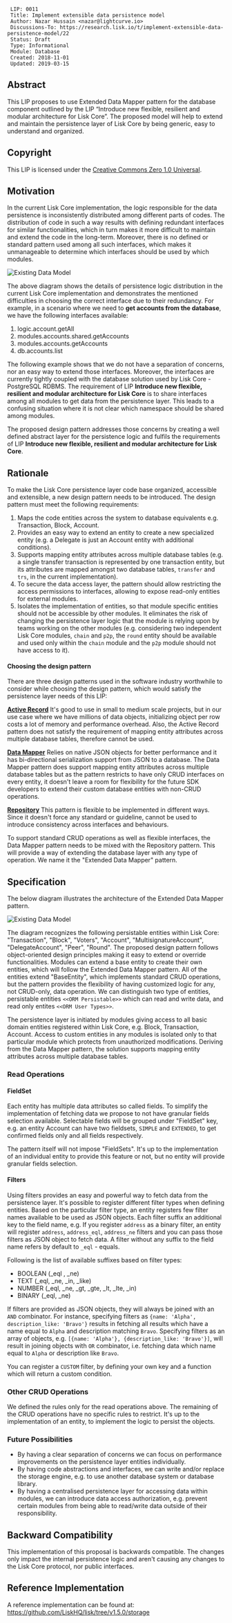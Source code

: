 ```
 LIP: 0011
 Title: Implement extensible data persistence model
 Author: Nazar Hussain <nazar@lightcurve.io>
 Discussions-To: https://research.lisk.io/t/implement-extensible-data-persistence-model/22
 Status: Draft
 Type: Informational
 Module: Database
 Created: 2018-11-01
 Updated: 2019-03-15
```

## Abstract

This LIP proposes to use Extended Data Mapper pattern for the database component outlined by the LIP “Introduce new flexible, resilient and modular architecture for Lisk Core”. The proposed model will help to extend and maintain the persistence layer of Lisk Core by being generic, easy to understand and organized.

## Copyright

This LIP is licensed under the [Creative Commons Zero 1.0 Universal](https://creativecommons.org/publicdomain/zero/1.0/).

## Motivation

In the current Lisk Core implementation, the logic responsible for the data persistence is inconsistently distributed among different parts of codes. The distribution of code in such a way results with defining redundant interfaces for similar functionalities, which in turn makes it more difficult to maintain and extend the code in the long-term. Moreover, there is no defined or standard pattern used among all such interfaces, which makes it unmanageable to determine which interfaces should be used by which modules.

![Existing Data Model](lip-implement_extensible_data_persistence_model/existing_data_layer.png)

The above diagram shows the details of persistence logic distribution in the current Lisk Core implementation and demonstrates the mentioned difficulties in choosing the correct interface due to their redundancy. For example, in a scenario where we need to **get accounts from the database**, we have the following interfaces available:

1. logic.account.getAll
2. modules.accounts.shared.getAccounts
3. modules.accounts.getAccounts
4. db.accounts.list

The following example shows that we do not have a separation of concerns, nor an easy way to extend those interfaces. Moreover, the interfaces are currently tightly coupled with the database solution used by Lisk Core - PostgreSQL RDBMS. The requirement of LIP **Introduce new flexible, resilient and modular architecture for Lisk Core** is to share interfaces among all modules to get data from the persistence layer. This leads to a confusing situation where it is not clear which namespace should be shared among modules.

The proposed design pattern addresses those concerns by creating a well defined abstract layer for the persistence logic and fulfils the requirements of LIP **Introduce new flexible, resilient and modular architecture for Lisk Core**.

## Rationale

To make the Lisk Core persistence layer code base organized, accessible and extensible, a new design pattern needs to be introduced. The design pattern must meet the following requirements:

1. Maps the code entities across the system to database equivalents e.g. Transaction, Block, Account.
2. Provides an easy way to extend an entity to create a new specialized entity (e.g. a Delegate is just an Account entity with additional conditions).
3. Supports mapping entity attributes across multiple database tables (e.g. a single transfer transaction is represented by one transaction entity, but its attributes are mapped amongst two database tables, `transfer` and `trs`, in the current implementation).
4. To secure the data access layer, the pattern should allow restricting the access permissions to interfaces, allowing to expose read-only entities for external modules.
5. Isolates the implementation of entities, so that module specific entities should not be accessible by other modules. It eliminates the risk of changing the persistence layer logic that the module is relying upon by teams working on the other modules (e.g. considering two independent Lisk Core modules, `chain` and `p2p`, the `round` entity should be available and used only within the `chain` module and the `p2p` module should not have access to it).

#### Choosing the design pattern

There are three design patterns used in the software industry worthwhile to consider while choosing the design pattern, which would satisfy the persistence layer needs of this LIP:

**[Active Record](https://www.martinfowler.com/eaaCatalog/activeRecord.html)**
It's good to use in small to medium scale projects, but in our use case where we have millions of data objects, initializing object per row costs a lot of memory and performance overhead. Also, the Active Record pattern does not satisfy the requirement of mapping entity attributes across multiple database tables, therefore cannot be used.

**[Data Mapper](https://martinfowler.com/eaaCatalog/dataMapper.html)**
Relies on native JSON objects for better performance and it has bi-directional serialization support from JSON to a database. The Data Mapper pattern does support mapping entity attributes across multiple database tables but as the pattern restricts to have only CRUD interfaces on every entity, it doesn't leave a room for flexibility for the future SDK developers to extend their custom database entities with non-CRUD operations.

**[Repository](https://martinfowler.com/eaaCatalog/repository.html)**
This pattern is flexible to be implemented in different ways. Since it doesn't force any standard or guideline, cannot be used to introduce consistency across interfaces and behaviours.

To support standard CRUD operations as well as flexible interfaces, the Data Mapper pattern needs to be mixed with the Repository pattern. This will provide a way of extending the database layer with any type of operation. We name it the "Extended Data Mapper" pattern.

## Specification

The below diagram illustrates the architecture of the Extended Data Mapper pattern.

![Existing Data Model](lip-implement_extensible_data_persistence_model/new_data_model.png)

The diagram recognizes the following persistable entities within Lisk Core: "Transaction", "Block", "Voters", "Account", "MultisignatureAccount", "DelegateAccount", "Peer", "Round". The proposed design pattern follows object-oriented design principles making it easy to extend or override functionalities. Modules can extend a base entity to create their own entities, which will follow the Extended Data Mapper pattern. All of the entities extend "BaseEntity", which implements standard CRUD operations, but the pattern provides the flexibility of having customized logic for any, not CRUD-only, data operation. We can distinguish two type of entities, persistable entities `<<ORM Persistable>>` which can read and write data, and read only entites `<<ORM User Types>>`.

The persistence layer is initiated by modules giving access to all basic domain entities registered within Lisk Core, e.g. Block, Transaction, Account. Access to custom entities in any modules is isolated only to that particular module which protects from unauthorized modifications. Deriving from the Data Mapper pattern, the solution supports mapping entity attributes across multiple database tables.

### Read Operations

#### FieldSet

Each entity has multiple data attributes so called fields. To simplify the implementation of fetching data we propose to not have granular fields selection available. Selectable fields will be grouped under "FieldSet" key, e.g. an entity Account can have two fieldsets, `SIMPLE` and `EXTENDED`, to get confirmed fields only and all fields respectively.

The pattern itself will not impose "FieldSets". It's up to the implementation of an individual entity to provide this feature or not, but no entity will provide granular fields selection.

#### Filters

Using filters provides an easy and powerful way to fetch data from the persistence layer. It's possible to register different filter types when defining entities. Based on the particular filter type, an entity registers few filter names available to be used as JSON objects. Each filter suffix an additional key to the field name, e.g. If you register `address` as a binary filter, an entity will register `address`, `address_eql`, `address_ne` filters and you can pass those filters as JSON object to fetch data. A filter without any suffix to the field name refers by default to `_eql` - equals.

Following is the list of available suffixes based on filter types:

* BOOLEAN (\_eql , \_ne)
* TEXT (\_eql, \_ne, \_in, \_like)
* NUMBER (\_eql, \_ne, \_gt, \_gte, \_lt, \_lte, \_in)
* BINARY (\_eql, \_ne)

If filters are provided as JSON objects, they will always be joined with an `AND` combinator. For instance, specifying filters as `{name: 'Alpha', description_like: 'Bravo'}` results in fetching all results which have a name equal to `Alpha` and description matching `Bravo`. Specifying filters as an array of objects, e.g. `[{name: 'Alpha'}, {description_like: 'Bravo'}]`, will result in joining objects with `OR` combinator, i.e. fetching data which name equal to `Alpha` or description like `Bravo`.

You can register a `CUSTOM` filter, by defining your own key and a function which will return a custom condition.

### Other CRUD Operations

We defined the rules only for the read operations above. The remaining of the CRUD operations have no specific rules to restrict. It's up to the implementation of an entity, to implement the logic to persist the objects.

### Future Possibilities

* By having a clear separation of concerns we can focus on performance improvements on the persistence layer entities individually.
* By having code abstractions and interfaces, we can write and/or replace the storage engine, e.g. to use another database system or database library.
* By having a centralised persistence layer for accessing data within modules, we can introduce data access authorization, e.g. prevent certain modules from being able to read/write data outside of their responsibility.

## Backward Compatibility

This implementation of this proposal is backwards compatible. The changes only impact the internal persistence logic and aren't causing any changes to the Lisk Core protocol, nor public interfaces.

## Reference Implementation

A reference implementation can be found at: https://github.com/LiskHQ/lisk/tree/v1.5.0/storage
